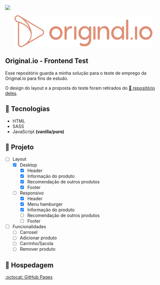 ![](https://img.shields.io/badge/status-in%20progress-yellow)

<p align="center"><img src="./.github/logo-original.io.svg" alt="Original.io Logo"/></p>

## Original.io - Frontend Test

Esse repositório guarda a minha solução para o teste de emprego da Original.io para fins de estudo.

O design do layout e a proposta do teste foram retirados do [🔗 repositório deles](https://github.com/original-io/join-us).

## 🔨 Tecnologias

- HTML
- SASS
- JavaScript **(vanilla/puro)**

## 🚧 Projeto

- [ ] Layout
  - [x] Desktop
    - [x] Header
    - [x] Informação do produto
    - [x] Recomendação de outros produtos
    - [x] Footer
  - [ ] Responsivo
    - [x] Header
    - [x] Menu hamburger
    - [x] Informação do produto
    - [ ] Recomendação de outros produtos
    - [ ] Footer
- [ ] Funcionalidades
  - [ ] Carrosel
  - [ ] Adicionar produto
  - [ ] Carrinho/Sacola
  - [ ] Remover produto

## 💾 Hospedagem

[:octocat: GitHub Pages](https://jotahdavid.github.io/original.io-frontend-test/)
